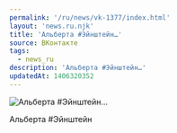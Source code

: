 ```yaml
---
permalink: '/ru/news/vk-1377/index.html'
layout: 'news.ru.njk'
title: 'Альберта #Эйнштейн…'
source: ВКонтакте
tags:
  - news_ru
description: 'Альберта #Эйнштейн…'
updatedAt: 1406320352
---
```

![Альберта #Эйнштейн…](https://sun9-34.userapi.com/impf/C6abSW2iLqilpqV7bI5pXI1gBV2xf0xzDTbXMw/hy9o3QWVLkY.jpg?size=453x534&quality=96&proxy=1&sign=cf87299def2e9ae3c07ce196a9e8bf89&c_uniq_tag=yPtSTYHBjQIrtQZUFvZsV8khobCAsLMGZhDsU_Nv-DQ&type=album)

Альберта #Эйнштейн
